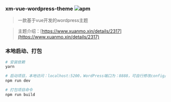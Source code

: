 ### xm-vue-wordpress-theme ![apm](https://img.shields.io/apm/l/vim-mode.svg)

> 一款基于vue开发的wordpress主题

> 主题介绍：[https://www.xuanmo.xin/details/2317](https://www.xuanmo.xin/details/2317)

### 本地启动、打包

``` bash
# 安装依赖
yarn

# 启动项目，本地访问：localhost:5200，WordPress端口为：8888，可自行修改config/index.js
npm run dev

# 打包项目命令
npm run build
```
